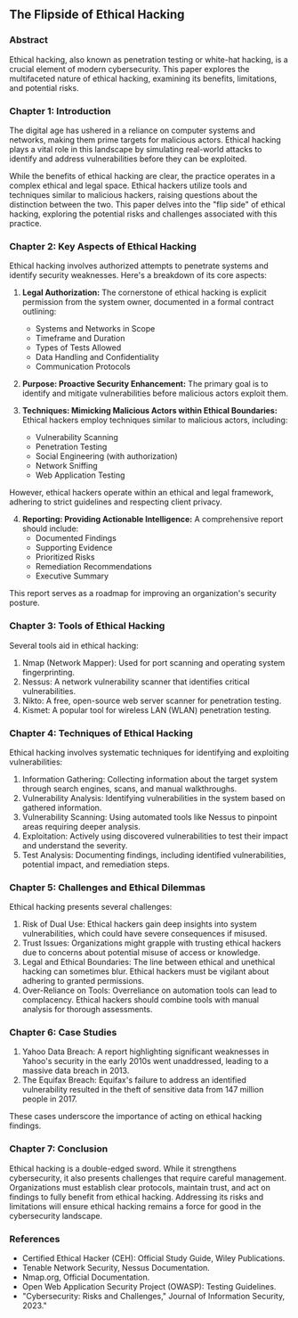 ## The Flipside of Ethical Hacking

### Abstract

Ethical hacking, also known as penetration testing or white-hat hacking, is a crucial element of modern cybersecurity. This paper explores the multifaceted nature of ethical hacking, examining its benefits, limitations, and potential risks.  

### Chapter 1: Introduction

The digital age has ushered in a reliance on computer systems and networks, making them prime targets for malicious actors. Ethical hacking plays a vital role in this landscape by simulating real-world attacks to identify and address vulnerabilities before they can be exploited. 

While the benefits of ethical hacking are clear, the practice operates in a complex ethical and legal space.  Ethical hackers utilize tools and techniques similar to malicious hackers, raising questions about the distinction between the two.  This paper delves into the "flip side" of ethical hacking, exploring the potential risks and challenges associated with this practice.

### Chapter 2: Key Aspects of Ethical Hacking

Ethical hacking involves authorized attempts to penetrate systems and identify security weaknesses. Here's a breakdown of its core aspects:

1. **Legal Authorization:** The cornerstone of ethical hacking is explicit permission from the system owner, documented in a formal contract outlining:
    - Systems and Networks in Scope
    - Timeframe and Duration
    - Types of Tests Allowed
    - Data Handling and Confidentiality
    - Communication Protocols

2. **Purpose: Proactive Security Enhancement:** The primary goal is to identify and mitigate vulnerabilities before malicious actors exploit them. 

3. **Techniques: Mimicking Malicious Actors within Ethical Boundaries:** Ethical hackers employ techniques similar to malicious actors, including:
    - Vulnerability Scanning
    - Penetration Testing
    - Social Engineering (with authorization)
    - Network Sniffing
    - Web Application Testing 

However, ethical hackers operate within an ethical and legal framework, adhering to strict guidelines and respecting client privacy.

4. **Reporting: Providing Actionable Intelligence:** A comprehensive report  should include:
    - Documented Findings
    - Supporting Evidence
    - Prioritized Risks
    - Remediation Recommendations
    - Executive Summary 

This report serves as a roadmap for improving an organization's security posture. 

### Chapter 3: Tools of Ethical Hacking

Several tools aid in ethical hacking:

 1. Nmap (Network Mapper): Used for port scanning and operating system fingerprinting.
 2. Nessus: A network vulnerability scanner that identifies critical vulnerabilities.
 3. Nikto: A free, open-source web server scanner for penetration testing.
 4. Kismet: A popular tool for wireless LAN (WLAN) penetration testing.

### Chapter 4: Techniques of Ethical Hacking

Ethical hacking involves systematic techniques for identifying and exploiting vulnerabilities:

1. Information Gathering: Collecting information about the target system through search engines, scans, and manual walkthroughs.
2. Vulnerability Analysis: Identifying vulnerabilities in the system based on gathered information.
3. Vulnerability Scanning: Using automated tools like Nessus to pinpoint areas requiring deeper analysis.
4. Exploitation: Actively using discovered vulnerabilities to test their impact and understand the severity.
5. Test Analysis: Documenting findings, including identified vulnerabilities, potential impact, and remediation steps.

### Chapter 5: Challenges and Ethical Dilemmas

Ethical hacking presents several challenges:

1. Risk of Dual Use: Ethical hackers gain deep insights into system vulnerabilities, which could have severe consequences if misused.
2. Trust Issues: Organizations might grapple with trusting ethical hackers due to concerns about potential misuse of access or knowledge.
3. Legal and Ethical Boundaries: The line between ethical and unethical hacking can sometimes blur. Ethical hackers must be vigilant about adhering to granted permissions.
4. Over-Reliance on Tools: Overreliance on automation tools can lead to complacency. Ethical hackers should combine tools with manual analysis for thorough assessments.

### Chapter 6: Case Studies

1. Yahoo Data Breach: A report highlighting significant weaknesses in Yahoo's security in the early 2010s went unaddressed, leading to a massive data breach in 2013.
2. The Equifax Breach: Equifax's failure to address an identified vulnerability resulted in the theft of sensitive data from 147 million people in 2017.

These cases underscore the importance of acting on ethical hacking findings. 

### Chapter 7: Conclusion

Ethical hacking is a double-edged sword. While it strengthens cybersecurity, it also presents challenges that require careful management. Organizations must establish clear protocols, maintain trust, and act on findings to fully benefit from ethical hacking. Addressing its risks and limitations will ensure ethical hacking remains a force for good in the cybersecurity landscape.

### References

* Certified Ethical Hacker (CEH): Official Study Guide, Wiley Publications.
* Tenable Network Security, Nessus Documentation.
* Nmap.org, Official Documentation.
* Open Web Application Security Project (OWASP): Testing Guidelines.
* "Cybersecurity: Risks and
Challenges," Journal of Information Security, 2023."
